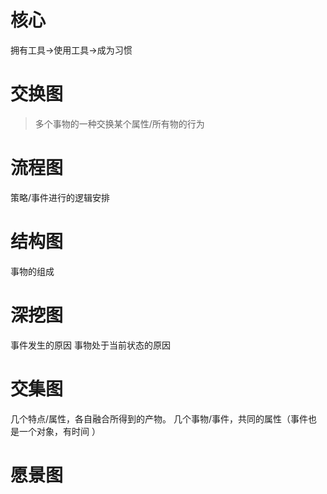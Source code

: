 # 核心
拥有工具→使用工具→成为习惯
# 交换图
> 多个事物的一种交换某个属性/所有物的行为



# 流程图
策略/事件进行的逻辑安排
# 结构图
事物的组成
# 深挖图
事件发生的原因
事物处于当前状态的原因
# 交集图
几个特点/属性，各自融合所得到的产物。
几个事物/事件，共同的属性（事件也是一个对象，有时间 ）
# 愿景图

